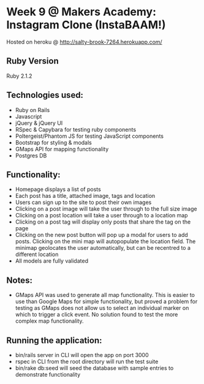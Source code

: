 Week 9 @ Makers Academy: Instagram Clone (InstaBAAM!)
=====================================================

Hosted on heroku @ http://salty-brook-7264.herokuapp.com/

Ruby Version
------------

Ruby 2.1.2

Technologies used:
------------------
- Ruby on Rails
- Javascript
- jQuery & jQuery UI
- RSpec & Capybara for testing ruby components
- Poltergeist/Phantom JS for testing JavaScript components
- Bootstrap for styling & modals
- GMaps API for mapping functionality
- Postgres DB

Functionality:
--------------
- Homepage displays a list of posts
- Each post has a title, attached image, tags and location
- Users can sign up to the site to post their own images
- Clicking on a post image will take the user through to the full size image
- Clicking on a post location will take a user through to a location map
- Clicking on a post tag will display only posts that share the tag on the page
- Clicking on the new post button will pop up a modal for users to add posts. Clicking on the mini map will autopopulate the location field. The minimap geolocates the user automatically, but can be recentred to a different location
- All models are fully validated

Notes:
------
- GMaps API was used to generate all map functionality. This is easier to use than Google Maps for simple functionality, but proved a problem for testing as GMaps does not allow us to select an individual marker on which to trigger a click event. No solution found to test the more complex map functionality.

Running the application:
------------------------
- bin/rails server in CLI will open the app on port 3000
- rspec in CLI from the root directory will run the test suite
- bin/rake db:seed will seed the database with sample entries to demonstrate functionality

